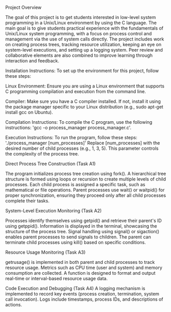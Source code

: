 Project Overview

The goal of this project is to get students interested in low-level system programming in a Unix/Linux environment by using the C language. The main goal is to give students practical experience with the fundamentals of Unix/Linux system programming, with a focus on process control and management via the use of system calls directly. The project includes work on creating process trees, tracking resource utilization, keeping an eye on system-level executions, and setting up a logging system. Peer review and collaborative elements are also combined to improve learning through interaction and feedback.



Installation Instructions:
To set up the environment for this project, follow these steps:



Linux Environment:
Ensure you are using a Linux environment that supports C programming compilation and execution from the command line.

Compiler:
Make sure you have a C compiler installed. If not, install it using the package manager specific to your Linux distribution (e.g., sudo apt-get install gcc on Ubuntu).




Compilation Instructions:
To compile the C program, use the following instructions:
'gcc -o process_manager process_manager.c'.




Execution Instructions:
To run the program, follow these steps:
'./process_manager [num_processes]'
Replace [num_processes] with the desired number of child processes (e.g., 1, 3, 5). This parameter controls the complexity of the process tree.




Direct Process Tree Construction (Task A1)

The program initializes process tree creation using fork().
A hierarchical tree structure is formed using loops or recursion to create multiple levels of child processes.
Each child process is assigned a specific task, such as mathematical or file operations.
Parent processes use wait() or waitpid() for proper synchronization, ensuring they proceed only after all child processes complete their tasks.




System-Level Execution Monitoring (Task A2)

Processes identify themselves using getpid() and retrieve their parent's ID using getppid().
Information is displayed in the terminal, showcasing the structure of the process tree.
Signal handling using signal() or sigaction() enables parent processes to send signals to children.
The parent can terminate child processes using kill() based on specific conditions.




Resource Usage Monitoring (Task A3)

getrusage() is implemented in both parent and child processes to track resource usage.
Metrics such as CPU time (user and system) and memory consumption are collected.
A function is designed to format and output real-time or interval-based resource usage data.




Code Execution and Debugging (Task A4)
A logging mechanism is implemented to record key events (process creation, termination, system call invocation).
Logs include timestamps, process IDs, and descriptions of actions.
